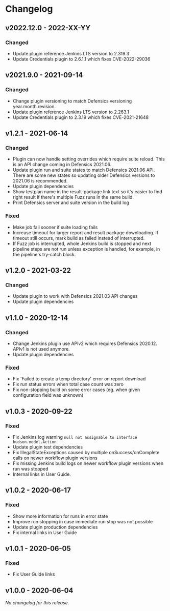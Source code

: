 # Changelog

## v2022.12.0 - 2022-XX-YY
### Changed
- Update plugin reference Jenkins LTS version to 2.319.3
- Update Credentials plugin to 2.6.1.1 which fixes CVE-2022-29036

## v2021.9.0 - 2021-09-14
### Changed
- Change plugin versioning to match Defensics versioning year.month.revision.
- Update plugin reference Jenkins LTS version to 2.263.1
- Update Credentials plugin to 2.3.19 which fixes CVE-2021-21648

## v1.2.1 - 2021-06-14
### Changed
- Plugin can now handle setting overrides which require suite reload. This
  is an API change coming in Defensics 2021.06.
- Update plugin run and suite states to match Defensics 2021.06 API. There are some new states
  so updating older Defensics versions to 2021.06 is recommended.
- Update plugin dependencies
- Show testplan name in the result-package link text so it's easier to find right result if there's
  multiple Fuzz runs in the same build.
- Print Defensics server and suite version in the build log

### Fixed
- Make job fail sooner if suite loading fails
- Increase timeout for larger report and result package downloading. If timeout still occurs, mark
  build as failed instead of interrupted.
- If Fuzz job is interrupted, whole Jenkins build is stopped and next pipeline steps are not run
  unless exception is handled, for example, in the pipeline's try-catch block.

## v1.2.0 - 2021-03-22
### Changed
- Update plugin to work with Defensics 2021.03 API changes
- Update plugin dependencies

## v1.1.0 - 2020-12-14
### Changed
- Change Jenkins plugin use APIv2 which requires Defensics 2020.12. APIv1 is not used anymore.
- Update plugin dependencies

### Fixed
- Fix 'Failed to create a temp directory' error on report download
- Fix run status errors when total case count was zero
- Fix non-stopping build on some error cases (eg. when given configuration field was unknown)

## v1.0.3 - 2020-09-22
### Fixed
- Fix Jenkins log warning `null not assignable to interface hudson.model.Action`
- Update plugin test dependencies
- Fix IllegalStateExceptions caused by multiple onSuccess/onComplete calls on newer workflow plugin
  versions
- Fix missing Jenkins build logs on newer workflow plugin versions when run was stopped
- Internal links in User Guide.

## v1.0.2 - 2020-06-17
### Fixed
- Show more information for runs in error state
- Improve run stopping in case immediate run stop was not possible
- Update plugin production dependencies
- Fix internal links in User Guide

## v1.0.1 - 2020-06-05
### Fixed
- Fix User Guide links

## v1.0.0 - 2020-06-04
*No changelog for this release.*
